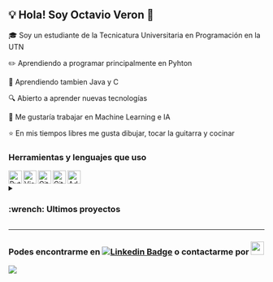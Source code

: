 ## :bulb: Hola! Soy Octavio Veron 👋</h1>

:mortar_board: Soy un estudiante de la Tecnicatura Universitaria en Programación en la UTN

:pencil2: Aprendiendo a programar principalmente en Pyhton

:paperclip: Aprendiendo tambien Java y C 

:mag: Abierto a aprender nuevas tecnologías

:briefcase: Me gustaría trabajar en Machine Learning e IA

:star: En mis tiempos libres me gusta dibujar, tocar la guitarra y cocinar

### Herramientas y lenguajes que uso
<img align="left" alt="Python" width="26px" src="https://user-images.githubusercontent.com/113061341/188993681-0452744c-3f7f-4eda-af99-eebc2af0b345.png"/>
<img align="left" alt="Visual Studio Code" width="26px" src="https://cdn.jsdelivr.net/gh/devicons/devicon/icons/vscode/vscode-original.svg"/>
<img align="left" alt="Git" width="26px" src="https://cdn.jsdelivr.net/gh/devicons/devicon/icons/git/git-original.svg"/>
<img align="left" alt="GitHub" width="26px" src="https://user-images.githubusercontent.com/3369400/139447912-e0f43f33-6d9f-45f8-be46-2df5bbc91289.png"/>
<img alt="Adobe Illustrator" width="26px" src="https://upload.wikimedia.org/wikipedia/commons/f/fb/Adobe_Illustrator_CC_icon.svg"/>


<details>
<summary><h3>:wrench: Ultimos proyectos</h3></summary> 
:pushpin: Twitter Webscrapper

</details>

---

### Podes encontrarme en [![Linkedin Badge](https://img.shields.io/badge/-LinkedIn-0e76a8?style=flat-square&logo=Linkedin&logoColor=white)](https://www.linkedin.com/in/veronoctavio/) o contactarme por <img width="26px" src="https://upload.wikimedia.org/wikipedia/commons/7/7e/Gmail_icon_%282020%29.svg" href=mailto:veronmm01@gmail.com>

<img src="https://user-images.githubusercontent.com/113061341/190284030-d180df70-57ca-478b-8d46-92a2a5f13db4.jpg">
